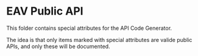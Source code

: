 ﻿# EAV Public API

This folder contains special attributes for the API Code Generator.

The idea is that only items marked with special attributes are valide public APIs, and only these will be documented. 